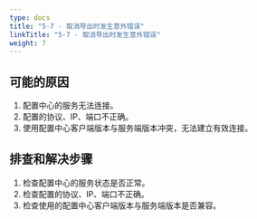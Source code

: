 ```yaml
---
type: docs
title: "5-7 - 取消导出时发生意外错误"
linkTitle: "5-7 - 取消导出时发生意外错误"
weight: 7
---
```


## 可能的原因

1. 配置中心的服务无法连接。
2. 配置的协议、IP、端口不正确。
3. 使用配置中心客户端版本与服务端版本冲突，无法建立有效连接。

## 排查和解决步骤

1. 检查配置中心的服务状态是否正常。
2. 检查配置的协议、IP、端口不正确。
3. 检查使用的配置中心客户端版本与服务端版本是否兼容。

<p style="margin-top: 3rem;"> </p>